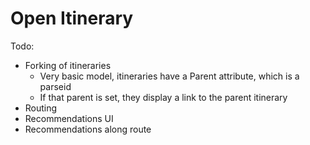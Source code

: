 Open Itinerary
==============


Todo:
- Forking of itineraries
  - Very basic model, itineraries have a Parent attribute, which is a parseid
  - If that parent is set, they display a link to the parent itinerary
- Routing
- Recommendations UI
- Recommendations along route
